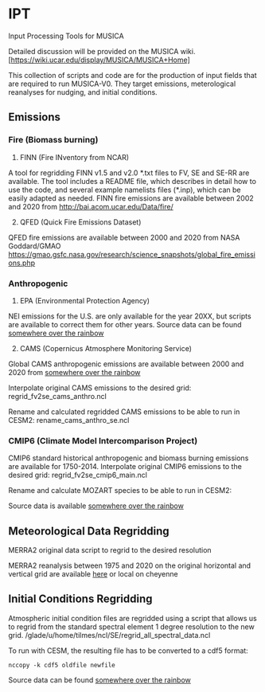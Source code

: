 # IPT
Input Processing Tools for MUSICA

Detailed discussion will be provided on the MUSICA wiki. [https://wiki.ucar.edu/display/MUSICA/MUSICA+Home]

This collection of scripts and code are for the production of input fields that are required to run MUSICA-V0.  They target emissions, meterological reanalyses for nudging, and initial conditions.


## Emissions

### Fire (Biomass burning)

1. FINN (Fire INventory from NCAR)

A tool for regridding FINN v1.5 and v2.0 \*.txt files to FV, SE and SE-RR are available. The tool includes a README file, which describes in detail how to use the code, and several example namelists files (\*.inp), which can be easily adapted as needed.
FINN fire emissions are available between 2002 and 2020 from http://bai.acom.ucar.edu/Data/fire/

2. QFED (Quick Fire Emissions Dataset)

QFED fire emissions are available between 2000 and 2020 from NASA Goddard/GMAO  https://gmao.gsfc.nasa.gov/research/science_snapshots/global_fire_emissions.php

### Anthropogenic

1. EPA (Environmental Protection Agency)

NEI emissions for the U.S. are only available for the year 20XX, but scripts are available to correct them for other years.
Source data can be found [somewhere over the rainbow](http://somewhere_over_the_rainbow)

2. CAMS (Copernicus Atmosphere Monitoring Service)

Global CAMS anthropogenic emissions are available between 2000 and 2020 from [somewhere over the rainbow](http://somewhere_over_the_rainbow)

Interpolate original CAMS emissions to the desired grid: regrid\_fv2se\_cams\_anthro.ncl

Rename and calculated regridded CAMS emissions to be able to run in CESM2: rename\_cams\_anthro\_se.ncl

### CMIP6 (Climate Model Intercomparison Project)

CMIP6 standard historical anthropogenic and biomass burning emissions are available for 1750-2014. 
Interpolate original CMIP6 emissions to the desired grid: regrid\_fv2se\_cmip6\_main.ncl

Rename and calculate MOZART species to be able to run in CESM2: 

Source data is available [somewhere over the rainbow](http://somewhere_over_the_rainbow)

## Meteorological Data Regridding

MERRA2 original data script to regrid to the desired resolution

MERRA2 reanalysis between 1975 and 2020 on the original horizontal and vertical grid are available [here](https://rda.ucar.edu/datasets/ds313.3/) or local on cheyenne

## Initial Conditions Regridding

Atmospheric initial condition files are regridded using a script that allows us to regrid from the standard spectral element 1 degree resolution to the new grid. 
/glade/u/home/tilmes/ncl/SE/regrid\_all\_spectral\_data.ncl

To run with CESM, the resulting file has to be converted to a cdf5 format:

`nccopy -k cdf5 oldfile newfile`

Source data can be found [somewhere over the rainbow](http://somewhere_over_the_rainbow)

